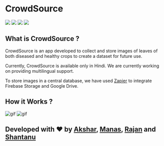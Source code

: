# CrowdSource

![](https://img.shields.io/badge/-Flutter-blue?style=for-the-badge&logo=flutter) ![](https://img.shields.io/badge/-Firebase-orange?style=for-the-badge&logo=firebase)  ![](https://img.shields.io/badge/-Zapier-black?style=for-the-badge&logo=zapier) ![](https://img.shields.io/badge/IDE-Visual_Studio_Code-blue?style=for-the-badge&logo=visual-studio-code)

## What is CrowdSource ?

CrowdSource is an app developed to collect and store images of leaves of both diseased and healthy crops to create a dataset for future use.

Currently, CrowdSource is available only in Hindi.  We are currently working on providing multilingual support.

To store images in a central database, we have used [Zapier] to integrate Firebase Storage and Google Drive. 

## How it Works ?

![gif](https://github.com/aksharbarchha/CrowdSource/blob/master/gif2.gif)
![gif](https://github.com/aksharbarchha/CrowdSource/blob/master/gif1.gif)

## Developed with :heart: by [Akshar](https://github.com/aksharbarchha), [Manas](https://github.com/gandhiboys), [Rajan](https://github.com/mahanvyakti) and [Shantanu](https://github.com/shantanugodbole)

[//]: # (These are reference links used in the body of this note and get stripped out when the markdown processor does its job. There is no need to format nicely because it shouldn't be seen. Thanks SO - http://stackoverflow.com/questions/4823468/store-comments-in-markdown-syntax)
[Zapier]: <https://zapier.com/app/dashboard>
